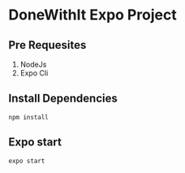 # DoneWithIt Expo Project

## Pre Requesites

1. NodeJs
2. Expo Cli

## Install Dependencies
```
npm install
```

## Expo start
```
expo start
``` 